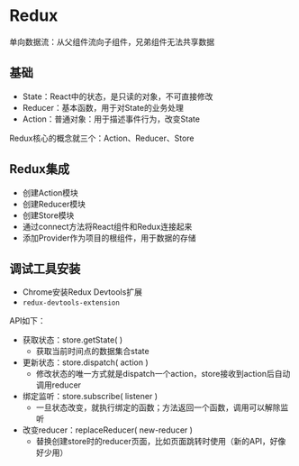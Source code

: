 # Redux

单向数据流：从父组件流向子组件，兄弟组件无法共享数据

## 基础

- State：React中的状态，是只读的对象，不可直接修改
- Reducer：基本函数，用于对State的业务处理
- Action：普通对象：用于描述事件行为，改变State


Redux核心的概念就三个：Action、Reducer、Store


## Redux集成

- 创建Action模块
- 创建Reducer模块
- 创建Store模块
- 通过connect方法将React组件和Redux连接起来
- 添加Provider作为项目的根组件，用于数据的存储

## 调试工具安装

- Chrome安装Redux Devtools扩展
- `redux-devtools-extension`




API如下：

- 获取状态：store.getState( )
    - 获取当前时间点的数据集合state
- 更新状态：store.dispatch( action )
    - 修改状态的唯一方式就是dispatch一个action，store接收到action后自动调用reducer
- 绑定监听：store.subscribe( listener )
    - 一旦状态改变，就执行绑定的函数；方法返回一个函数，调用可以解除监听
- 改变reducer：replaceReducer( new-reducer )
    - 替换创建store时的reducer页面，比如页面跳转时使用（新的API，好像好少用）








